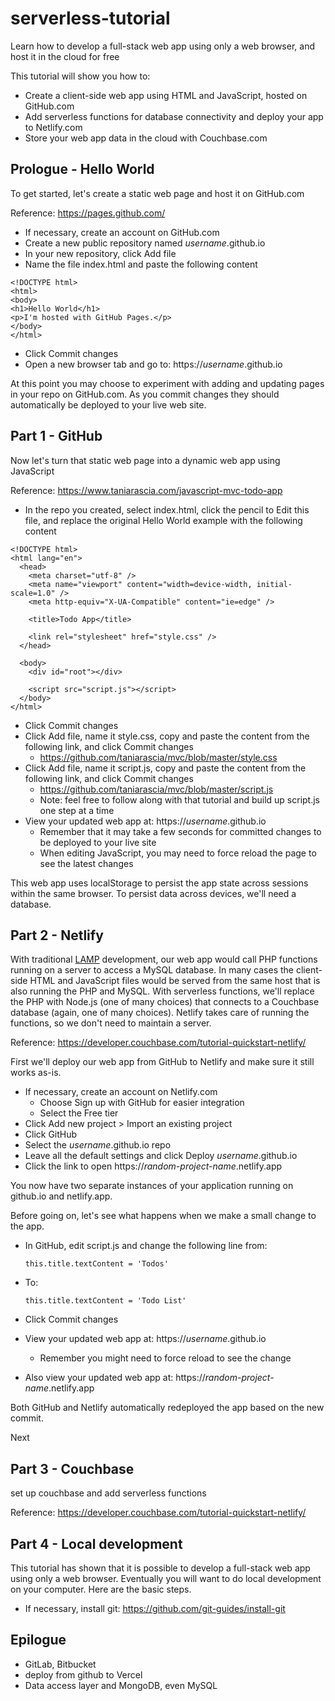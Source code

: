 # serverless-tutorial

Learn how to develop a full-stack web app using only a web browser, and host it in the cloud for free

This tutorial will show you how to:
- Create a client-side web app using HTML and JavaScript, hosted on GitHub.com
- Add serverless functions for database connectivity and deploy your app to Netlify.com
- Store your web app data in the cloud with Couchbase.com

## Prologue - Hello World

To get started, let's create a static web page and host it on GitHub.com

Reference: https://pages.github.com/

- If necessary, create an account on GitHub.com
- Create a new public repository named *username*.github.io
- In your new repository, click Add file
- Name the file index.html and paste the following content
~~~
<!DOCTYPE html>
<html>
<body>
<h1>Hello World</h1>
<p>I'm hosted with GitHub Pages.</p>
</body>
</html>
~~~
- Click Commit changes
- Open a new browser tab and go to: https://*username*.github.io

At this point you may choose to experiment with adding and updating pages in your repo on GitHub.com. As you commit changes they should automatically be deployed to your live web site.

## Part 1 - GitHub

Now let's turn that static web page into a dynamic web app using JavaScript

Reference: https://www.taniarascia.com/javascript-mvc-todo-app

- In the repo you created, select index.html, click the pencil to Edit this file, and replace the original Hello World example with the following content
~~~
<!DOCTYPE html>
<html lang="en">
  <head>
    <meta charset="utf-8" />
    <meta name="viewport" content="width=device-width, initial-scale=1.0" />
    <meta http-equiv="X-UA-Compatible" content="ie=edge" />

    <title>Todo App</title>

    <link rel="stylesheet" href="style.css" />
  </head>

  <body>
    <div id="root"></div>

    <script src="script.js"></script>
  </body>
</html>
~~~
- Click Commit changes
- Click Add file, name it style.css, copy and paste the content from the following link, and click Commit changes
  - https://github.com/taniarascia/mvc/blob/master/style.css
- Click Add file, name it script.js, copy and paste the content from the following link, and click Commit changes
  - https://github.com/taniarascia/mvc/blob/master/script.js
  - Note: feel free to follow along with that tutorial and build up script.js one step at a time
- View your updated web app at: https://*username*.github.io
  - Remember that it may take a few seconds for committed changes to be deployed to your live site
  - When editing JavaScript, you may need to force reload the page to see the latest changes
 
This web app uses localStorage to persist the app state across sessions within the same browser. To persist data across devices, we'll need a database.

## Part 2 - Netlify

With traditional [LAMP](https://en.wikipedia.org/wiki/LAMP_(software_bundle)) development, our web app would call PHP functions running on a server to access a MySQL database. In many cases the client-side HTML and JavaScript files would be served from the same host that is also running the PHP and MySQL. With serverless functions, we'll replace the PHP with Node.js (one of many choices) that connects to a Couchbase database (again, one of many choices). Netlify takes care of running the functions, so we don't need to maintain a server.

Reference: https://developer.couchbase.com/tutorial-quickstart-netlify/

First we'll deploy our web app from GitHub to Netlify and make sure it still works as-is.

- If necessary, create an account on Netlify.com
  - Choose Sign up with GitHub for easier integration
  - Select the Free tier
- Click Add new project > Import an existing project
- Click GitHub
- Select the *username*.github.io repo
- Leave all the default settings and click Deploy *username*.github.io
- Click the link to open https://*random-project-name*.netlify.app

You now have two separate instances of your application running on github.io and netlify.app.

Before going on, let's see what happens when we make a small change to the app.

- In GitHub, edit script.js and change the following line from:
  
    `this.title.textContent = 'Todos'`
  
- To:

  `this.title.textContent = 'Todo List'`

- Click Commit changes
- View your updated web app at: https://*username*.github.io
  - Remember you might need to force reload to see the change
- Also view your updated web app at: https://*random-project-name*.netlify.app

Both GitHub and Netlify automatically redeployed the app based on the new commit.

Next

## Part 3 - Couchbase

set up couchbase and add serverless functions

Reference: https://developer.couchbase.com/tutorial-quickstart-netlify/

## Part 4 - Local development

This tutorial has shown that it is possible to develop a full-stack web app using only a web browser. Eventually you will want to do local development on your computer. Here are the basic steps.

- If necessary, install git: https://github.com/git-guides/install-git

## Epilogue

- GitLab, Bitbucket
- deploy from github to Vercel
- Data access layer and MongoDB, even MySQL


